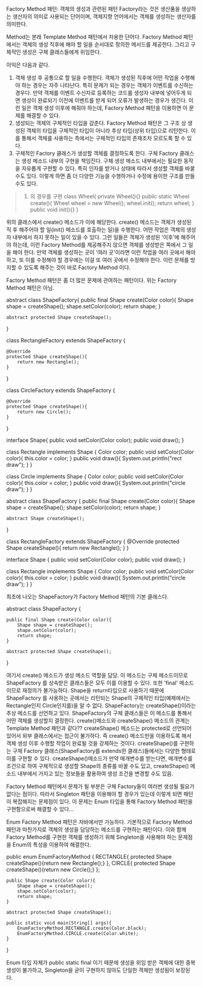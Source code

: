 Factory Method 패턴: 객체의 생성과 관련된 패턴
Factory라는 것은 생산품을 생상하는 생산자의 의미로 사용되는 단어이며,
객체지향 언어에서는 객체를 생성하는 생산자를 의미한다. 

Method는 본래 Template Method 패턴에서 차용한 단어다. Factory Method 패턴에서는 객체의 생성 직후에 해야 할 일을 순서대로 정의한 메서드를 제공한다. 그리고 구체적인 생성은 구체 클래스들에게 위임한다. 

이익은 다음과 같다. 
1. 객체 생성 후 공통으로 할 일을 수행한다. 
   객체가 생성된 직후에 어떤 작업을 수행해야 하는 경우는 자주 나타난다. 특히 문제가 되는 경우는 객체가 이벤트를 수신하는 경우다. 만약 객체를 이벤트 수신자로 등록하는 코드를 생성자 내부에 넣어두게 되면 생성이 완료되기 이전에 이벤트를 받게 되어 오류가 발생하는 경우가 생긴다. 이런 일은 객체 생성 이후에 해줘야 하는데, Factory Method 패턴을 이용하면 이 문제를 해결할 수 있다.
2. 생성되는 객체의 구체적인 타입을 감춘다.
   Factory Method 패턴은 그 구조 상 생성된 객체의 타입을 구체적인 타입이 아니라 추상 타입(상위 타입)으로 리턴한다. 이를 통해서 객체를 사용하는 측에서는 구체적인 타입의 존재조차 모르도록 할 수 있다. 
3. 구체적인 Factory 클래스가 생성할 객체를 결정하도록 한다. 
구체 Factory 클래스는 생성 메소드 내부의 구현을 책임진다. 구체 생성 메소드 내부에서는 필요한 동작을 자유롭게 구현할 수 있다. 특히 인자를 받거나 상태에 따라서 생성할 객체를 바꿀수도 있다. 이렇게 하면 좀 더 다양한 기능을 수행하거나 수정에 용이한 구조를 만들 수도 있다. 

> 1. 의 경우를 구현
class Wheel{
    private Wheel(){}
    public static Wheel create(){
        Wheel wheel = new Wheel();
        wheel.init();
        return wheel;
    }
    public void init(){}
}

위의 클래스에서 create() 메소드가 이에 해당한다. create() 메소드는 객체가 생성된 직 후 해주어야 할 일(init() 메소드를 호출하는 일)을 수행한다. 어떤 작업은 객체의 생성자 내부에서 하지 못하는 일이 있을 수 있다. 그런 일들은 객체가 생성된 '이후'에 해주어야 하는데, 이런 Factory Method를 제공해주지 않으면 객체를 생성받은 쪽에서 그 일을 해야 한다. 만약 객체를 생성하는 곳이 '여러 곳'이라면 이런 작업을 여러 곳에서 해야 하고, 또 이를 수정해야 할 경우에는 이걸 또 여러 곳에서 수정해야 한다. 이런 문제를 방지할 수 있도록 해주는 것이 바로 Factory Method 이다.

Factory Method 패턴은 좀 더 많은 문제에 관여하는 패턴이다. 위는 Factory Method 패턴은 아님.

abstract class ShapeFactory{
    public final Shape create(Color color){
        Shape shape = createShape();
        shape.setColor(color);
        return shape;
    }
    
    abstract protected Shape createShape();
}

class RectangleFactory extends ShapeFactory {

    @Override
    protected Shape createShape(){
        return new Rectangle();
    }
}

class CircleFactory extends ShapeFactory {
    
    @Override
    protected Shape createShape(){
        return new Circle();
    }
}

interface Shape{
    public void setColor(Color color);
    public void draw();
}

class Rectangle implements Shape {
    Color color;
    public void setColor(Color color){
        this.color = color;
    }
    public void draw(){
        System.out.println("rect draw");
    }
}

class Circle implements Shape {
    Color color;
    public void setColor(Color color){
        this.color = color;
    }
    public void draw(){
        System.out.println("circle draw");
    }
}

abstract class ShapeFactory {
    public final Shape create(Color color){
        Shape shape = createShape();
        shape.setColor(color);
        return shape;
    }
    
    abstract Shape createShape();
}

class RectangleFactory extends ShapeFactory {
    @Override
    protected Shape createShape(){
        return new Rectangle();
    }
}

interface Shape {
    public void setColor(Color color);
    public void draw();
}

class Rectangle implements Shape {
    Color color;
    public void setColor(Color color){
        this.color = color;
    }
    public void draw(){
        System.out.println("circle draw");
    }
}

최초에 나오는 ShapeFactory가 Factory Method 패턴의 기본 클래스다.

abstract class ShapeFactory {
    
    public final Shape create(Color color){
        Shape shape = createShape();
        shape.setColor(color);
        return shape;
    }
    
    abstract protected Shape createShape();
}

여기서 create() 메소드가 생성 메소드 역할을 담당. 이 메소드는 구체 메소드이므로 ShapeFactory 를 상속받은 클래스들은 모두 이를 이용할 수 있다. 또한 'final' 메소드이므로 재정의가 불가능하다. Shape을 return타입으로 사용하기 때문에 ShapeFactory 를 사용하는 곳에서는 리턴되는 Shape의 구체적인 타입(예제에서는 Rectangle인지 Circle인지를)을 알 수 없다.
ShapeFactory는 createShape()이라는 추상 메소드를 선언하고 있다. ShapeFactory의 구체 클래스들은 이 메소드를 통해서 어떤 객체를 생성할지 결정한다. create()메소드와 createShape() 메소드의 관계는 Template Method 패턴과 같다??
createShape() 메소드는 protected로 선언되어 있어서 외부 클래스에서는 접근이 불가하다. 즉 create() 메소드만을 이용하도록 해서 객체 생성 이후 수행할 작업이 완료될 것을 강제하는 것이다. createShape()를 구현하는 구체 Factory 클래스(ShapeFactory를 extends한 클래스)들에서는 다양한 형태로 이를 구현할 수 있다. createShape()메소드가 만약 매개변수를 받는다면, 매개변수를 조건으로 하여 구체적으로 생성할 Shape의 종류를 바꿀 수도 있고, createShape() 메소드 내부에서 가지고 있는 정보들을 활용하여 생성 조건을 변경할 수도 있음. 

Factory Method 패턴에서 문제가 될 부분은 구체 Factory들이 여러번 생성될 필요가 없다는 점이다. 따라서 Singleton 패턴을 이용해야 할 경우가 있는데 이렇게 되면 패턴이 복잡해지는 문제점이 있다. 이 문제는 Enum 타입을 통해 Factory Method 패턴을 구현함으로써 해결할 수 있다...

Enum Factory Method 패턴은 자바에서만 가능하다. 기본적으로 Factory Method 패턴과 마찬가지로 객체의 생성을 담당하는 메소드를 구현하는 패턴이다. 이와 함께 Factory Method를 구현한 객체를 생성하기 위해 Singleton을 사용해야 하는 문제점을 Enum의 특성을 이용하여 해결한다. 

public enum EnumFactoryMethod {
    RECTANGLE{
        protected Shape createShape(){return new Rectangle();}
    },
    CIRCLE{
        protected Shape createShape(){return new Circle();}
    };
    
    public Shape create(Color color){   
        Shape shape = createShape();
        shape.setColor(color);
        return shape;
    }
    
    abstract protected Shape createShape();
    
    public static void main(String[] args){
        EnumFactoryMethod.RECTANGLE.create(Color.black);
        EnumFactoryMethod.CIRCLE.create(Color.white);
    }
}

Enum 타입 자체가 public static final 이기 때문에 생성을 위임 받은 객체에 대한 중복 생성이 불가하고, Singleton을 굳이 구현하지 않아도 단일한 객체만 생성됨이 보장된다. 

